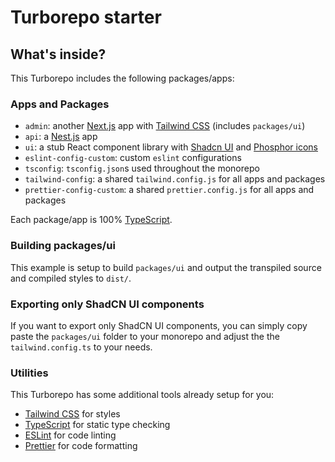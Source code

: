 # Turborepo starter

## What's inside?

This Turborepo includes the following packages/apps:

### Apps and Packages

- `admin`: another [Next.js](https://nextjs.org/) app with [Tailwind CSS](https://tailwindcss.com/) (includes `packages/ui`)
- `api`: a [Nest.js](https://nestjs.com/) app
- `ui`: a stub React component library with [Shadcn UI](https://ui.shadcn.com/) and [Phosphor icons](https://phosphoricons.com/)
- `eslint-config-custom`: custom `eslint` configurations
- `tsconfig`: `tsconfig.json`s used throughout the monorepo
- `tailwind-config`: a shared `tailwind.config.js` for all apps and packages
- `prettier-config-custom`: a shared `prettier.config.js` for all apps and packages

Each package/app is 100% [TypeScript](https://www.typescriptlang.org/).

### Building packages/ui

This example is setup to build `packages/ui` and output the transpiled source and compiled styles to `dist/`.

### Exporting only ShadCN UI components

If you want to export only ShadCN UI components, you can simply copy paste the `packages/ui` folder to your monorepo and adjust the the `tailwind.config.ts` to your needs.

### Utilities

This Turborepo has some additional tools already setup for you:

- [Tailwind CSS](https://tailwindcss.com/) for styles
- [TypeScript](https://www.typescriptlang.org/) for static type checking
- [ESLint](https://eslint.org/) for code linting
- [Prettier](https://prettier.io) for code formatting
